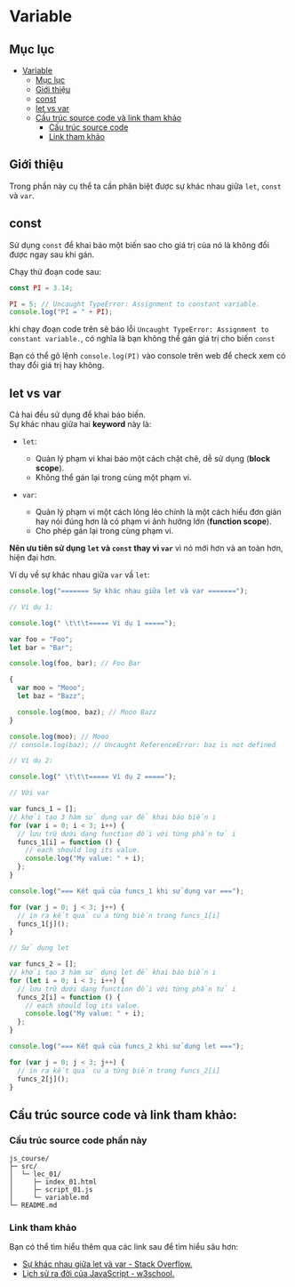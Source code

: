# Variable

## Mục lục

- [Variable](#variable)
  - [Mục lục](#mục-lục)
  - [Giới thiệu](#giới-thiệu)
  - [const](#const)
  - [let vs var](#let-vs-var)
  - [Cấu trúc source code và link tham khảo](#cấu-trúc-source-code-và-link-tham-khảo)
    - [Cấu trúc source code](#cấu-trúc-source-code-phần-này)
    - [Link tham khảo](#link-tham-khảo)

## Giới thiệu

Trong phần này cụ thể ta cần phân biệt được sự khác nhau giữa `let`, `const` và `var`.

## const

Sử dụng `const` để khai báo một biến sao cho giá trị của nó là không đổi được ngay sau khi gán.

Chạy thử đoạn code sau:

```js
const PI = 3.14;

PI = 5; // Uncaught TypeError: Assignment to constant variable.
console.log("PI = " + PI);
```

khi chạy đoạn code trên sẽ báo lỗi `Uncaught TypeError: Assignment to constant variable.`, có nghĩa là bạn không thể gán giá trị cho biến `const`

Bạn có thể gõ lệnh `console.log(PI)` vào console trên web để check xem có thay đổi giá trị hay không.

## let vs var

Cả hai đều sử dụng để khai báo biến.  
Sự khác nhau giữa hai **keyword** này là:

- `let`:

  - Quản lý phạm vi khai báo một cách chặt chẽ, dễ sử dụng (**block scope**).
  - Không thể gán lại trong cùng một phạm vi.

- `var`:
  - Quản lý phạm vi một cách lỏng lẻo chính là một cách hiểu đơn giản hay nói đúng hơn là có phạm vi ảnh hưởng lớn (**function scope**).
  - Cho phép gán lại trong cùng phạm vi.

**Nên ưu tiên sử dụng `let` và `const` thay vì `var`** vì nó mới hơn và an toàn hơn, hiện đại hơn.

Ví dụ về sự khác nhau giữa `var` vầ `let`:

```js
console.log("======= Sự khác nhau giữa let và var =======");

// Ví dụ 1:

console.log(" \t\t\t===== Ví dụ 1 =====");

var foo = "Foo";
let bar = "Bar";

console.log(foo, bar); // Foo Bar

{
  var moo = "Mooo";
  let baz = "Bazz";

  console.log(moo, baz); // Mooo Bazz
}

console.log(moo); // Mooo
// console.log(baz); // Uncaught ReferenceError: baz is not defined
```

```js
// Ví dụ 2:

console.log(" \t\t\t===== Ví dụ 2 =====");

// Với var

var funcs_1 = [];
// khởi tạo 3 hàm sử dụng var để khai báo biến i
for (var i = 0; i < 3; i++) {
  // lưu trữ dưới dạng function đối với từng phần tử i
  funcs_1[i] = function () {
    // each should log its value.
    console.log("My value: " + i);
  };
}

console.log("=== Kết quả của funcs_1 khi sử dụng var ===");

for (var j = 0; j < 3; j++) {
  // in ra kết quả của từng biến trong funcs_1[i]
  funcs_1[j]();
}

// Sử dụng let

var funcs_2 = [];
// khởi tạo 3 hàm sử dụng let để khai báo biến i
for (let i = 0; i < 3; i++) {
  // lưu trữ dưới dạng function đối với từng phần tử i
  funcs_2[i] = function () {
    // each should log its value.
    console.log("My value: " + i);
  };
}

console.log("=== Kết quả của funcs_2 khi sử dụng let ===");

for (var j = 0; j < 3; j++) {
  // in ra kết quả của từng biến trong funcs_2[i]
  funcs_2[j]();
}
```

## Cấu trúc source code và link tham khảo:

### Cấu trúc source code phần này

```
js_course/
├─ src/
│  └─ lec_01/
│     ├─ index_01.html
│     ├─ script_01.js
│     └─ variable.md
└─ README.md
```

### Link tham khảo

Bạn có thể tìm hiểu thêm qua các link sau để tìm hiểu sâu hơn:

- [Sự khác nhau giữa let và var - Stack Overflow.](https://stackoverflow.com/questions/762011/what-is-the-difference-between-let-and-var)
- [Lịch sử ra đời của JavaScript - w3school.](https://www.w3schools.com/js/js_versions.asp)
